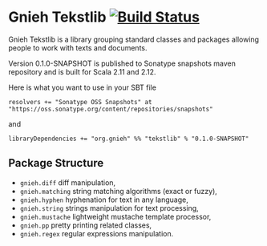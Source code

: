 Gnieh Tekstlib [![Build Status](https://travis-ci.org/gnieh/tekstlib.png)](https://travis-ci.org/gnieh/tekstlib)
==============

Gnieh Tekstlib is a library grouping standard classes and packages allowing people to work with texts and documents.

Version 0.1.0-SNAPSHOT is published to Sonatype snapshots maven repository and is built for Scala 2.11 and 2.12.

Here is what you want to use in your SBT file

```
resolvers += "Sonatype OSS Snapshots" at "https://oss.sonatype.org/content/repositories/snapshots"
```

and

```
libraryDependencies += "org.gnieh" %% "tekstlib" % "0.1.0-SNAPSHOT"
```

Package Structure
-----------------

 - `gnieh.diff` diff manipulation,
 - `gnieh.matching` string matching algorithms (exact or fuzzy),
 - `gnieh.hyphen` hyphenation for text in any language,
 - `gnieh.string` strings manipulation for text processing,
 - `gnieh.mustache` lightweight mustache template processor,
 - `gnieh.pp` pretty printing related classes,
 - `gnieh.regex` regular expressions manipulation.

